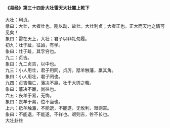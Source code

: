 <font face=微软雅黑>

#### 《易经》第三十四卦大壮雷天大壮震上乾下   

大壮：利贞。   
彖曰：大壮，大者壮也。刚以动，故壮。大壮利贞；大者正也。正大而天地之情可见矣！   
象曰：雷在天上，大壮；君子以非礼勿履。   
初九：壮于趾，征凶，有孚。   
象曰：壮于趾，其孚穷也。   
九二：贞吉。   
象曰：九二贞吉，以中也。   
九三：小人用壮，君子用罔，贞厉。羝羊触藩，羸其角。   
象曰：小人用壮，君子罔也。   
九四：贞吉悔亡，藩决不羸，壮于大舆之輹。   
象曰：藩决不羸，尚往也。   
六五：丧羊于易，无悔。   
象曰：丧羊于易，位不当也。   
上六：羝羊触藩，不能退，不能遂，无攸利，艰则吉。   
象曰：不能退，不能遂，不祥也。艰则吉，咎不长也。   
大壮卦终   

</font>
